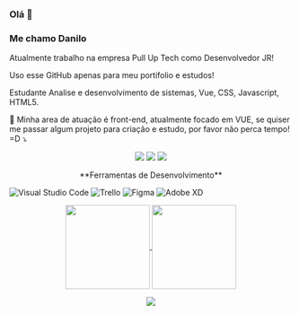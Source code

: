 ### Olá 👋

### Me chamo Danilo 

Atualmente trabalho na empresa Pull Up Tech como Desenvolvedor JR!

Uso esse GitHub apenas para meu portifolio e estudos! 

<p align="left">
  Estudante Analise e desenvolvimento de sistemas, Vue, CSS, Javascript, HTML5.
  
  💌 Minha area de atuação é front-end, atualmente focado em VUE, se quiser me passar algum projeto para criação e estudo, por favor não perca tempo! =D  ⤵️
</p>

<p align="center">
  <a href="mailto:dap4perez@gmail.com" alt="Gmail">
  <img src="https://img.shields.io/badge/-Gmail-FF0000?style=flat-square&labelColor=FF0000&logo=gmail&logoColor=white&link=dap4perez@gmail.com" /></a>

  <a href="https://www.linkedin.com/in/danilo-alves-perez/" alt="Linkedin">
  <img src="https://img.shields.io/badge/-Linkedin-0e76a8?style=flat-square&logo=Linkedin&logoColor=white&link=https://www.linkedin.com/in/danilo-alves-perez/" /></a>

  <a href="http://api.whatsapp.com/send?1=pt_BR&phone=5511944516772" alt="WhatsApp">
  <img src="https://img.shields.io/badge/-WhatsApp-25d366?style=flat-square&labelColor=25d366&logo=whatsapp&logoColor=white&link=http://api.whatsapp.com/send?1=pt_BR&phone=5511944516772"/></a>

  
</p>  
<p align="center"> 
**Ferramentas de Desenvolvimento**

  ![Visual Studio Code](https://img.shields.io/badge/-Visual%20Studio%20Code-333333?style=flat&logo=visual-studio-code&logoColor=007ACC)
  ![Trello](https://img.shields.io/badge/-Trello-333333?style=flat&logo=trello&logoColor=007ACC)
  ![Figma](https://img.shields.io/badge/-Figma-333333?style=flat&logo=figma&logoColor=007ACC)
  ![Adobe XD](https://img.shields.io/badge/-Adobe%20XD-333333?style=flat&logo=adobe-xd&logoColor=007ACC)
 </p> 
  <p align="center">
  <a href="https://github.com/dap4ever">
    <img
      align="center"
      height="150em"
      src="https://github-readme-stats.vercel.app/api?username=dap4ever&show_icons=true&include_all_commits=true&count_private=true&theme=tokyonight"
    />
  </a>
  <a href="https://github.com/dap4ever">
    <img
      align="center"
      height="150em"
      src="https://github-readme-stats.vercel.app/api/top-langs/?username=dap4ever&show_icons=true&include_all_commits=true&count_private=true&layout=compact&theme=tokyonight"
    />
  </a>
</p>


<p align="center">
  <a href="https://github.com/dap4ever">
    <img
      align="center"
      src="https://github-profile-trophy.vercel.app/?username=dap4ever&theme=onedark&no-frame=true&row=1&&margin-w=20&no-bg=true"
    />
  </a>
</a>
</p>




